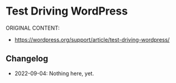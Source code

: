 # Test Driving WordPress

ORIGINAL CONTENT:
* https://wordpress.org/support/article/test-driving-wordpress/



## Changelog

- 2022-09-04: Nothing here, yet.
